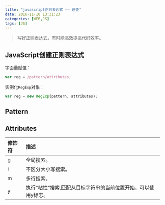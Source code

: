 ```yaml
---
title: "javascript正则表达式 —— 速查"
date: 2016-11-10 13:31:23
categories: [WEB,JS]
tags: [JS]
---
```


> 写好正则表达式，有时能高效提高代码效率。

## JavaScript创建正则表达式  

字面量赋值：  
```javascript
var reg = /pattern/attributes;
```

实例化`RegExp`对象：  
```javascript
var reg = new RegExp(pattern, attributes);
```

## Pattern  

## Attributes  

| 修饰符 | 描述
| :--- | :---
| g   | 全局搜索。
| i   | 不区分大小写搜索。
| m   | 多行搜索。
| y   | 执行“粘性”搜索,匹配从目标字符串的当前位置开始，可以使用y标志。  
